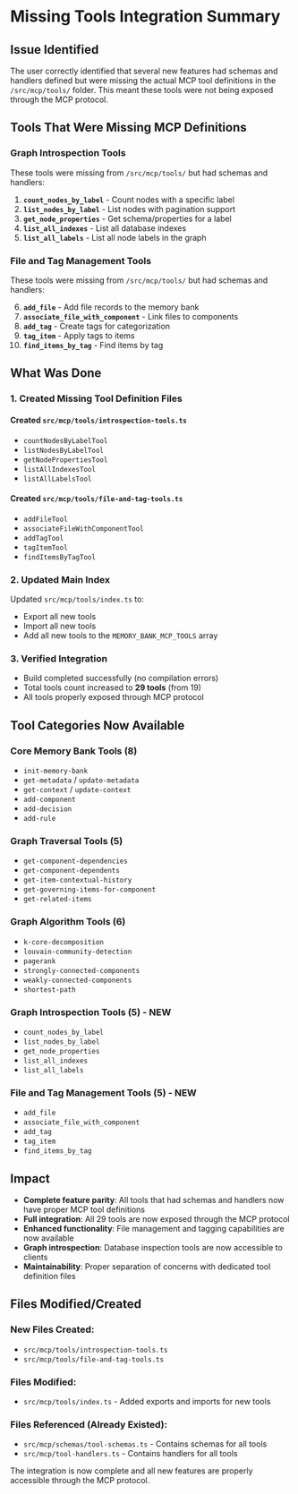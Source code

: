 # Missing Tools Integration Summary

## Issue Identified

The user correctly identified that several new features had schemas and handlers defined but were missing the actual MCP tool definitions in the `/src/mcp/tools/` folder. This meant these tools were not being exposed through the MCP protocol.

## Tools That Were Missing MCP Definitions

### Graph Introspection Tools
These tools were missing from `/src/mcp/tools/` but had schemas and handlers:

1. **`count_nodes_by_label`** - Count nodes with a specific label
2. **`list_nodes_by_label`** - List nodes with pagination support  
3. **`get_node_properties`** - Get schema/properties for a label
4. **`list_all_indexes`** - List all database indexes
5. **`list_all_labels`** - List all node labels in the graph

### File and Tag Management Tools
These tools were missing from `/src/mcp/tools/` but had schemas and handlers:

6. **`add_file`** - Add file records to the memory bank
7. **`associate_file_with_component`** - Link files to components
8. **`add_tag`** - Create tags for categorization
9. **`tag_item`** - Apply tags to items
10. **`find_items_by_tag`** - Find items by tag

## What Was Done

### 1. Created Missing Tool Definition Files

#### Created `src/mcp/tools/introspection-tools.ts`
- `countNodesByLabelTool`
- `listNodesByLabelTool`
- `getNodePropertiesTool`
- `listAllIndexesTool`
- `listAllLabelsTool`

#### Created `src/mcp/tools/file-and-tag-tools.ts`
- `addFileTool`
- `associateFileWithComponentTool`
- `addTagTool`
- `tagItemTool`
- `findItemsByTagTool`

### 2. Updated Main Index
Updated `src/mcp/tools/index.ts` to:
- Export all new tools
- Import all new tools
- Add all new tools to the `MEMORY_BANK_MCP_TOOLS` array

### 3. Verified Integration
- Build completed successfully (no compilation errors)
- Total tools count increased to **29 tools** (from 19)
- All tools properly exposed through MCP protocol

## Tool Categories Now Available

### Core Memory Bank Tools (8)
- `init-memory-bank`
- `get-metadata` / `update-metadata`
- `get-context` / `update-context`
- `add-component`
- `add-decision`
- `add-rule`

### Graph Traversal Tools (5)
- `get-component-dependencies`
- `get-component-dependents`
- `get-item-contextual-history`
- `get-governing-items-for-component`
- `get-related-items`

### Graph Algorithm Tools (6)
- `k-core-decomposition`
- `louvain-community-detection`
- `pagerank`
- `strongly-connected-components`
- `weakly-connected-components`
- `shortest-path`

### Graph Introspection Tools (5) - **NEW**
- `count_nodes_by_label`
- `list_nodes_by_label`
- `get_node_properties`
- `list_all_indexes`
- `list_all_labels`

### File and Tag Management Tools (5) - **NEW**
- `add_file`
- `associate_file_with_component`
- `add_tag`
- `tag_item`
- `find_items_by_tag`

## Impact

- **Complete feature parity**: All tools that had schemas and handlers now have proper MCP tool definitions
- **Full integration**: All 29 tools are now exposed through the MCP protocol
- **Enhanced functionality**: File management and tagging capabilities are now available
- **Graph introspection**: Database inspection tools are now accessible to clients
- **Maintainability**: Proper separation of concerns with dedicated tool definition files

## Files Modified/Created

### New Files Created:
- `src/mcp/tools/introspection-tools.ts`
- `src/mcp/tools/file-and-tag-tools.ts`

### Files Modified:
- `src/mcp/tools/index.ts` - Added exports and imports for new tools

### Files Referenced (Already Existed):
- `src/mcp/schemas/tool-schemas.ts` - Contains schemas for all tools
- `src/mcp/tool-handlers.ts` - Contains handlers for all tools

The integration is now complete and all new features are properly accessible through the MCP protocol.